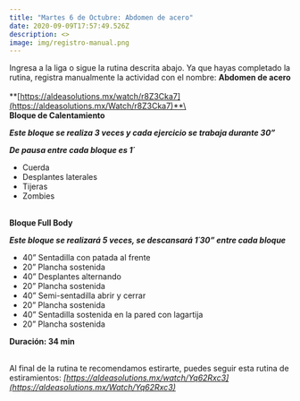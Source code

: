 ```yaml
---
title: "Martes 6 de Octubre: Abdomen de acero"
date: 2020-09-09T17:57:49.526Z
description: <>
image: img/registro-manual.png
---
```

Ingresa a la liga o sigue la rutina descrita abajo. Ya que hayas completado la rutina, registra manualmente la actividad con el nombre: **Abdomen de acero**\
\
**[https://aldeasolutions.mx/​watch/r8Z3Cka7](https://aldeasolutions.mx/Watch/r8Z3Cka7)**\
\
**Bloque de Calentamiento**

***Este bloque se realiza 3 veces y cada ejercicio se trabaja durante 30”*** 

***De pausa entre cada bloque es 1´***

* Cuerda
* Desplantes laterales
* Tijeras
* Zombies 

\
**Bloque Full Body**

***Este bloque se realizará 5 veces, se descansará 1´30” entre cada bloque***

* 40” Sentadilla con patada al frente
* 20” Plancha sostenida
* 40” Desplantes alternando
* 20” Plancha sostenida
* 40” Semi-sentadilla abrir y cerrar
* 20” Plancha sostenida 
* 40” Sentadilla sostenida en la pared con lagartija
* 20” Plancha sostenida 

**Duración: 34 min**

\
Al final de la rutina te recomendamos estirarte, puedes seguir esta rutina de estiramientos: *[https://aldeasolutions.mx/​watch/Yq62Rxc3](https://aldeasolutions.mx/Watch/Yq62Rxc3)*